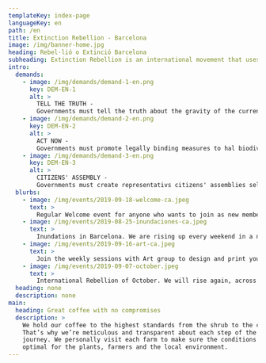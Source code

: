 ```yaml
---
templateKey: index-page
languageKey: en
path: /en
title: Extinction Rebellion - Barcelona
image: /img/banner-home.jpg
heading: Rebel·lió o Extinció Barcelona
subheading: Extinction Rebellion is an international movement that uses non-violent civil disobedience in an attempt to halt mass extinction and minimise the risk of social collapse.
intro:
  demands:
    - image: /img/demands/demand-1-en.png
      key: DEM-EN-1
      alt: >
        TELL THE TRUTH - 
        Governments must tell the truth about the gravity of the current climate emergency, revert inconsistent policies and work with the media and other institutions to communicate the urgency for change.
    - image: /img/demands/demand-2-en.png
      key: DEM-EN-2
      alt: >
        ACT NOW - 
        Governments must promote legally binding measures to hal biodiversity loss and to reduce greenhouse gas emissions to net zero by 2025.
    - image: /img/demands/demand-3-en.png
      key: DEM-EN-3
      alt: >
        CITIZENS' ASSEMBLY - 
        Governments must create representativs citizens' assemblies selected by sortion and advised by experts to lead governments' decisions on climate and ecological justice.
  blurbs:
    - image: /img/events/2019-09-18-welcome-ca.jpeg
      text: >
        Regular Welcome event for anyone who wants to join as new member. Become a rebel.
    - image: /img/events/2019-08-25-inundaciones-ca.jpeg
      text: >
        Inundations in Barcelona. We are rising up every weekend in a new location of the city.
    - image: /img/events/2019-09-16-art-ca.jpeg
      text: >
        Join the weekly sessions with Art group to design and print your own signs, t-shirt and more.
    - image: /img/events/2019-09-07-october.jpeg
      text: >
        International Rebellion of October. We will rise again, across cities, countries and continents. Come with us to Madrid.
  heading: none
  description: none
main:
  heading: Great coffee with no compromises
  description: >
    We hold our coffee to the highest standards from the shrub to the cup.
    That’s why we’re meticulous and transparent about each step of the coffee’s
    journey. We personally visit each farm to make sure the conditions are
    optimal for the plants, farmers and the local environment.
---
```

